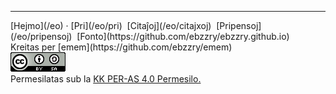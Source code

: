 
***
<div class="footer">

<div class="text-small">
[Hejmo](/eo) · [Pri](/eo/pri)  [Citaĵoj](/eo/citajxoj)  [Pripensoj](/eo/pripensoj)  [Fonto](https://github.com/ebzzry/ebzzry.github.io)
</div>
<div class="text-x-small">
Kreitas per [emem](https://github.com/ebzzry/emem)
</div>

<div class="text-x-small">
<a rel="license" href="https://creativecommons.org/licenses/by-sa/4.0/deed.eo"><img alt="Krea Komunaĵo Atribuite-Samkondiĉe 4.0 Tutmonda Permesilo" class="cc" src="/bildoj/cc4-sa-88x31.png" /></a><br>
Permesilatas sub la <a rel="license" href="https://creativecommons.org/licenses/by-sa/4.0/deed.eo">KK PER-AS 4.0 Permesilo.</a><br>
</div>

</div>
